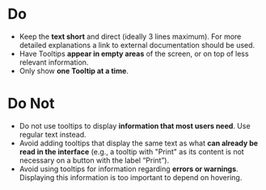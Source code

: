 # Do

-   Keep the **text short** and direct (ideally 3 lines maximum). For more detailed explanations a link to external documentation should be used.
-   Have Tooltips **appear in empty areas** of the screen, or on top of less relevant information.
-   Only show **one Tooltip at a time**.

# Do Not

-   Do not use tooltips to display **information that most users need**. Use regular text instead.
-   Avoid adding tooltips that display the same text as what **can already be read in the interface** (e.g., a tooltip with "Print" as its content is not necessary on a button with the label “Print”).
-   Avoid using tooltips for information regarding **errors or warnings**. Displaying this information is too important to depend on hovering.
